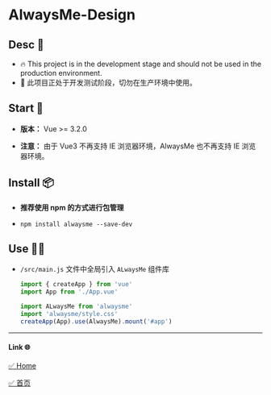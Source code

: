 # AlwaysMe-Design

## Desc	📌

-   🔥 This project is in the development stage and should not be used in the production environment.
-   👻 此项目正处于开发测试阶段，切勿在生产环境中使用。

## Start 💫

-   **版本：** Vue >= 3.2.0

-   **注意：** 由于 Vue3 不再支持 IE 浏览器环境，AlwaysMe 也不再支持 IE 浏览器环境。

## Install 📦️

-   **推荐使用 npm 的方式进行包管理**

-   `npm install alwaysme --save-dev`

## Use 🧑‍💻

-   `/src/main.js` 文件中全局引入 `ALwaysMe` 组件库

    ```javascript
    import { createApp } from 'vue'
    import App from './App.vue'

    import ALwaysMe from 'alwaysme'
    import 'alwaysme/style.css'
    createApp(App).use(AlwaysMe).mount('#app')
    ```

---

#### Link 🌐

[✅ Home](https://www.alwaysme.org)

[✅ 首页](https://www.alwaysme.org)
